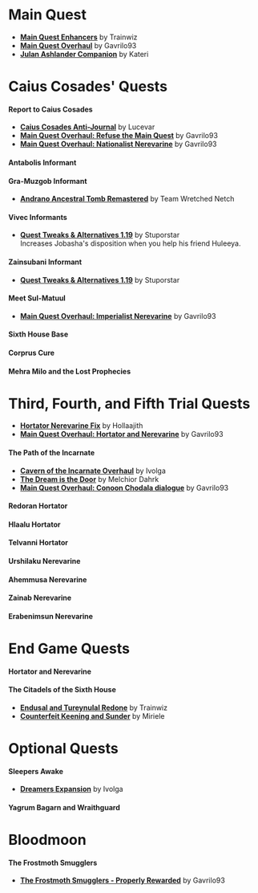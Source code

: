 # Main Quest
* [**Main Quest Enhancers**](https://www.nexusmods.com/morrowind/mods/41337) by Trainwiz  
* [**Main Quest Overhaul**](https://www.nexusmods.com/morrowind/mods/46913) by Gavrilo93  
* [**Julan Ashlander Companion**](http://lovkullen.net/Emma/Kateri.htm) by Kateri  

# Caius Cosades' Quests
#### Report to Caius Cosades
* [**Caius Cosades Anti-Journal**](https://www.nexusmods.com/morrowind/mods/47224) by Lucevar  
* [**Main Quest Overhaul: Refuse the Main Quest**](https://www.nexusmods.com/morrowind/mods/46913) by Gavrilo93
* [**Main Quest Overhaul: Nationalist Nerevarine**](https://www.nexusmods.com/morrowind/mods/46913) by Gavrilo93  
#### Antabolis Informant
#### Gra-Muzgob Informant
* [**Andrano Ancestral Tomb Remastered**](https://www.nexusmods.com/morrowind/mods/44672) by Team Wretched Netch
#### Vivec Informants
* [**Quest Tweaks & Alternatives 1.19**](https://www.dropbox.com/s/0ihtlpfrzfhiwxo/QTA_1.19.7z?dl=0) by Stuporstar  
Increases Jobasha's disposition when you help his friend Huleeya.
#### Zainsubani Informant
* [**Quest Tweaks & Alternatives 1.19**](https://www.dropbox.com/s/0ihtlpfrzfhiwxo/QTA_1.19.7z?dl=0) by Stuporstar  
#### Meet Sul-Matuul
* [**Main Quest Overhaul: Imperialist Nerevarine**](https://www.nexusmods.com/morrowind/mods/46913) by Gavrilo93  
#### Sixth House Base
#### Corprus Cure
#### Mehra Milo and the Lost Prophecies

# Third, Fourth, and Fifth Trial Quests
* [**Hortator Nerevarine Fix**](https://www.nexusmods.com/morrowind/mods/43097/?) by Hollaajith  
* [**Main Quest Overhaul: Hortator and Nerevarine**](https://www.nexusmods.com/morrowind/mods/46913) by Gavrilo93  
#### The Path of the Incarnate
* [**Cavern of the Incarnate Overhaul**](https://www.nexusmods.com/morrowind/mods/42860) by Ivolga  
* [**The Dream is the Door**](https://www.nexusmods.com/morrowind/mods/47423) by Melchior Dahrk  
* [**Main Quest Overhaul: Conoon Chodala dialogue**](https://www.nexusmods.com/morrowind/mods/46913) by Gavrilo93  
#### Redoran Hortator
#### Hlaalu Hortator
#### Telvanni Hortator
#### Urshilaku Nerevarine
#### Ahemmusa Nerevarine
#### Zainab Nerevarine
#### Erabenimsun Nerevarine

# End Game Quests
#### Hortator and Nerevarine
#### The Citadels of the Sixth House
* [**Endusal and Tureynulal Redone**](https://www.nexusmods.com/morrowind/mods/43399) by Trainwiz  
* [**Counterfeit Keening and Sunder**](https://www.nexusmods.com/morrowind/mods/17949) by Miriele  

# Optional Quests
#### Sleepers Awake
* [**Dreamers Expansion**](https://www.nexusmods.com/morrowind/mods/42990) by Ivolga  
#### Yagrum Bagarn and Wraithguard

# Bloodmoon
#### The Frostmoth Smugglers
* [**The Frostmoth Smugglers - Properly Rewarded**](https://www.nexusmods.com/morrowind/mods/47409) by Gavrilo93
